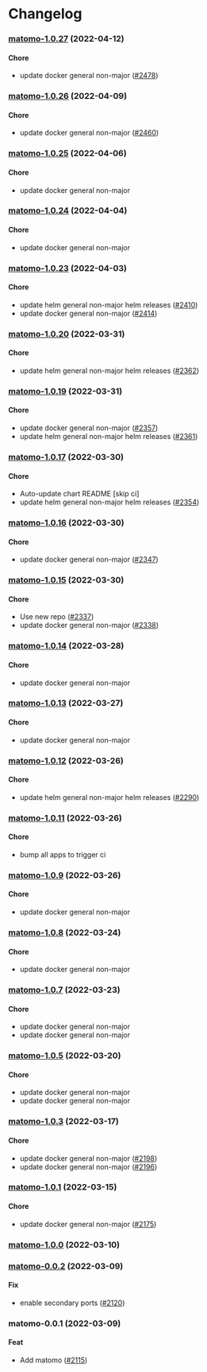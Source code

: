 # Changelog<br>


<a name="matomo-1.0.27"></a>
### [matomo-1.0.27](https://github.com/truecharts/apps/compare/matomo-1.0.26...matomo-1.0.27) (2022-04-12)

#### Chore

* update docker general non-major ([#2478](https://github.com/truecharts/apps/issues/2478))



<a name="matomo-1.0.26"></a>
### [matomo-1.0.26](https://github.com/truecharts/apps/compare/matomo-1.0.25...matomo-1.0.26) (2022-04-09)

#### Chore

* update docker general non-major ([#2460](https://github.com/truecharts/apps/issues/2460))



<a name="matomo-1.0.25"></a>
### [matomo-1.0.25](https://github.com/truecharts/apps/compare/matomo-1.0.24...matomo-1.0.25) (2022-04-06)

#### Chore

* update docker general non-major



<a name="matomo-1.0.24"></a>
### [matomo-1.0.24](https://github.com/truecharts/apps/compare/matomo-1.0.23...matomo-1.0.24) (2022-04-04)

#### Chore

* update docker general non-major



<a name="matomo-1.0.23"></a>
### [matomo-1.0.23](https://github.com/truecharts/apps/compare/matomo-1.0.22...matomo-1.0.23) (2022-04-03)

#### Chore

* update helm general non-major helm releases ([#2410](https://github.com/truecharts/apps/issues/2410))
* update docker general non-major ([#2414](https://github.com/truecharts/apps/issues/2414))



<a name="matomo-1.0.20"></a>
### [matomo-1.0.20](https://github.com/truecharts/apps/compare/matomo-1.0.19...matomo-1.0.20) (2022-03-31)

#### Chore

* update helm general non-major helm releases ([#2362](https://github.com/truecharts/apps/issues/2362))



<a name="matomo-1.0.19"></a>
### [matomo-1.0.19](https://github.com/truecharts/apps/compare/matomo-1.0.17...matomo-1.0.19) (2022-03-31)

#### Chore

* update docker general non-major ([#2357](https://github.com/truecharts/apps/issues/2357))
* update helm general non-major helm releases ([#2361](https://github.com/truecharts/apps/issues/2361))



<a name="matomo-1.0.17"></a>
### [matomo-1.0.17](https://github.com/truecharts/apps/compare/matomo-1.0.16...matomo-1.0.17) (2022-03-30)

#### Chore

* Auto-update chart README [skip ci]
* update helm general non-major helm releases ([#2354](https://github.com/truecharts/apps/issues/2354))



<a name="matomo-1.0.16"></a>
### [matomo-1.0.16](https://github.com/truecharts/apps/compare/matomo-1.0.15...matomo-1.0.16) (2022-03-30)

#### Chore

* update docker general non-major ([#2347](https://github.com/truecharts/apps/issues/2347))



<a name="matomo-1.0.15"></a>
### [matomo-1.0.15](https://github.com/truecharts/apps/compare/matomo-1.0.14...matomo-1.0.15) (2022-03-30)

#### Chore

* Use new repo ([#2337](https://github.com/truecharts/apps/issues/2337))
* update docker general non-major ([#2338](https://github.com/truecharts/apps/issues/2338))



<a name="matomo-1.0.14"></a>
### [matomo-1.0.14](https://github.com/truecharts/apps/compare/matomo-1.0.13...matomo-1.0.14) (2022-03-28)

#### Chore

* update docker general non-major



<a name="matomo-1.0.13"></a>
### [matomo-1.0.13](https://github.com/truecharts/apps/compare/matomo-1.0.12...matomo-1.0.13) (2022-03-27)

#### Chore

* update docker general non-major



<a name="matomo-1.0.12"></a>
### [matomo-1.0.12](https://github.com/truecharts/apps/compare/matomo-1.0.11...matomo-1.0.12) (2022-03-26)

#### Chore

* update helm general non-major helm releases ([#2290](https://github.com/truecharts/apps/issues/2290))



<a name="matomo-1.0.11"></a>
### [matomo-1.0.11](https://github.com/truecharts/apps/compare/matomo-1.0.10...matomo-1.0.11) (2022-03-26)

#### Chore

* bump all apps to trigger ci



<a name="matomo-1.0.9"></a>
### [matomo-1.0.9](https://github.com/truecharts/apps/compare/matomo-1.0.8...matomo-1.0.9) (2022-03-26)

#### Chore

* update docker general non-major



<a name="matomo-1.0.8"></a>
### [matomo-1.0.8](https://github.com/truecharts/apps/compare/matomo-1.0.7...matomo-1.0.8) (2022-03-24)

#### Chore

* update docker general non-major



<a name="matomo-1.0.7"></a>
### [matomo-1.0.7](https://github.com/truecharts/apps/compare/matomo-1.0.6...matomo-1.0.7) (2022-03-23)

#### Chore

* update docker general non-major
* update docker general non-major



<a name="matomo-1.0.5"></a>
### [matomo-1.0.5](https://github.com/truecharts/apps/compare/matomo-1.0.4...matomo-1.0.5) (2022-03-20)

#### Chore

* update docker general non-major
* update docker general non-major



<a name="matomo-1.0.3"></a>
### [matomo-1.0.3](https://github.com/truecharts/apps/compare/matomo-1.0.2...matomo-1.0.3) (2022-03-17)

#### Chore

* update docker general non-major ([#2198](https://github.com/truecharts/apps/issues/2198))
* update docker general non-major ([#2196](https://github.com/truecharts/apps/issues/2196))



<a name="matomo-1.0.1"></a>
### [matomo-1.0.1](https://github.com/truecharts/apps/compare/matomo-1.0.0...matomo-1.0.1) (2022-03-15)

#### Chore

* update docker general non-major ([#2175](https://github.com/truecharts/apps/issues/2175))



<a name="matomo-1.0.0"></a>
### [matomo-1.0.0](https://github.com/truecharts/apps/compare/matomo-0.0.2...matomo-1.0.0) (2022-03-10)



<a name="matomo-0.0.2"></a>
### [matomo-0.0.2](https://github.com/truecharts/apps/compare/matomo-0.0.1...matomo-0.0.2) (2022-03-09)

#### Fix

* enable secondary ports ([#2120](https://github.com/truecharts/apps/issues/2120))



<a name="matomo-0.0.1"></a>
### matomo-0.0.1 (2022-03-09)

#### Feat

* Add matomo ([#2115](https://github.com/truecharts/apps/issues/2115))
